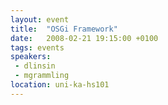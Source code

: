 ```yaml
---
layout: event
title:  "OSGi Framework"
date:   2008-02-21 19:15:00 +0100
tags: events
speakers:
 - dlinsin
 - mgrammling
location: uni-ka-hs101
---
```

